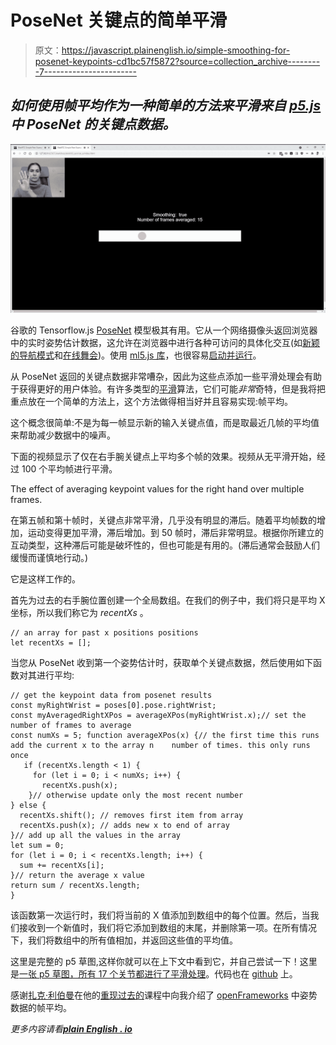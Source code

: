 # PoseNet 关键点的简单平滑

> 原文：<https://javascript.plainenglish.io/simple-smoothing-for-posenet-keypoints-cd1bc57f5872?source=collection_archive---------7----------------------->

## *如何使用帧平均作为一种简单的方法来平滑来自* [*p5.js*](https://p5js.org/) *中 PoseNet 的关键点数据。*

![](img/4c15868eb395c585e93a8accb96d074a.png)

谷歌的 Tensorflow.js [PoseNet](https://github.com/tensorflow/tfjs-models/tree/master/posenet) 模型极其有用。它从一个网络摄像头返回浏览器中的实时姿势估计数据，这允许在浏览器中进行各种可访问的具体化交互(如[新颖的导航模式](https://experiments.withgoogle.com/move-mirror)和[在线舞会](https://danielkorssen.com/project/digital-dance-party))。使用 [ml5.js 库](https://learn.ml5js.org/#/reference/posenet)，也很容易[启动并运行](https://www.youtube.com/watch?v=OIo-DIOkNVg)。

从 PoseNet 返回的关键点数据非常嘈杂，因此为这些点添加一些平滑处理会有助于获得更好的用户体验。有许多类型的[平滑](https://en.wikipedia.org/wiki/Smoothing)算法，它们可能*非常*奇特，但是我将把重点放在一个简单的方法上，这个方法做得相当好并且容易实现:帧平均。

这个概念很简单:不是为每一帧显示新的输入关键点值，而是取最近几帧的平均值来帮助减少数据中的噪声。

下面的视频显示了仅在右手腕关键点上平均多个帧的效果。视频从无平滑开始，经过 100 个平均帧进行平滑。

The effect of averaging keypoint values for the right hand over multiple frames.

在第五帧和第十帧时，关键点非常平滑，几乎没有明显的滞后。随着平均帧数的增加，运动变得更加平滑，滞后增加。到 50 帧时，滞后非常明显。根据你所建立的互动类型，这种滞后可能是破坏性的，但也可能是有用的。(滞后通常会鼓励人们缓慢而谨慎地行动。)

它是这样工作的。

首先为过去的右手腕位置创建一个全局数组。在我们的例子中，我们将只是平均 X 坐标，所以我们称它为 *recentXs* 。

```
// an array for past x positions positions
let recentXs = [];
```

当您从 PoseNet 收到第一个姿势估计时，获取单个关键点数据，然后使用如下函数对其进行平均:

```
// get the keypoint data from posenet results
const myRightWrist = poses[0].pose.rightWrist;
const myAveragedRightXPos = averageXPos(myRightWrist.x);// set the number of frames to average
const numXs = 5; function averageXPos(x) {// the first time this runs add the current x to the array n    number of times. this only runs once
   if (recentXs.length < 1) {
     for (let i = 0; i < numXs; i++) {
       recentXs.push(x);
    }// otherwise update only the most recent number
} else {
  recentXs.shift(); // removes first item from array
  recentXs.push(x); // adds new x to end of array
}// add up all the values in the array
let sum = 0;
for (let i = 0; i < recentXs.length; i++) {
  sum += recentXs[i];
}// return the average x value
return sum / recentXs.length;
}
```

该函数第一次运行时，我们将当前的 X 值添加到数组中的每个位置。然后，当我们接收到一个新值时，我们将它添加到数组的末尾，并删除第一项。在所有情况下，我们将数组中的所有值相加，并返回这些值的平均值。

这里是完整的 p5 草图,这样你就可以在上下文中看到它，并自己尝试一下！这里是[一张 p5 草图，所有 17 个关节都进行了平滑处理](https://editor.p5js.org/lisajamhoury/sketches/zbsptgaQw)。代码也在 [github](https://github.com/lisajamhoury/PoseNet-Smoothing) 上。

感谢[扎克·利伯曼](https://medium.com/u/f8b5df9b82a0?source=post_page-----cd1bc57f5872--------------------------------)在他的[重现过去的](https://medium.com/@lisajamhoury/debrief-recreating-the-past-8ed91eabeab)课程中向我介绍了 [openFrameworks](https://openframeworks.cc/) 中姿势数据的帧平均。

*更多内容请看*[***plain English . io***](https://plainenglish.io/)